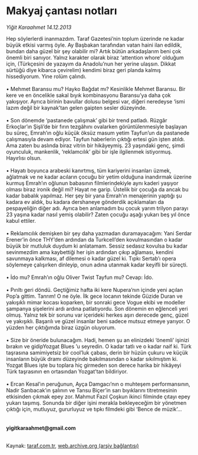 # Makyaj çantası notları

*Yiğit Karaahmet 14.12.2013*

<div class="yazi">Hep söylerlerdi inanmazdım. Taraf Gazetesi’nin toplum üzerinde ne kadar büyük etkisi varmış öyle. Ay Başbakan tarafından vatan haini ilan edildik, bundan daha güzel bir şey olabilir mi? Artık bütün arkadaşlarım beni çok önemli biri sanıyor. Yalnız karakter olarak biraz ‘attention whore’ olduğum için, (Türkçesini de yazayım da Anadolu’nun her yerine ulaşsın. Dikkat sürtüğü diye kibarca çevirelim) kendimi biraz geri planda kalmış hissediyorum. Yine rolüm çalındı.<br/><br/>• Mehmet Baransu mu? Hayko Bağdat mı? Kesinlikle Mehmet Baransu. Bir kere ve en öncelikle sakal bıyık kombinasyonu Baransu’ya daha çok yakışıyor. Ayrıca birinin bavullar dolusu belgesi var, diğeri neredeyse ‘ismi lazım değil bir kaynak’tan gelen gaipten sesler düzeyinde.<br/><br/>• Son dönemde ‘pastanede çalışmak’ gibi bir trend patladı. Rüzgâr Erkoçlar’ın Şişli’de bir fırın tezgâhını ovalarken görüntülenmesiyle başlayan bu süreç, Emrah’ın oğlu küçük öksüz masum yetim Tayfun’un da pastanede çalışmasıyla devam ediyor. Tayfun haberlerin çıktığı ertesi gün işten atıldı. Ama zaten bu aslında biraz vitrin bir hikâyeymiş. 23 yaşındaki genç, şimdi oyunculuk, mankenlik, ‘reklamcılık’ gibi bir işle ilgilenmek istiyormuş. Hayırlısı olsun.<br/><br/>• Hayatı boyunca arabeski kanırtmış, tüm kariyerini insanları üzmek, ağlatmak ve ne kadar acıların çocuğu bir yetim olduğuna inandırmak üzerine kurmuş Emrah’ın oğlunun babasının filmlerindekiyle aynı kaderi yaşıyor olması biraz ironik değil mi? Hayat ne garip. Üstelik bir çocuğa da ancak bu kadar babalık yapılmaz. Her şey bir yana Emrah’ın menajerinin yaptığı şu kadara ev aldık, bu kadara dershaneye gönderdik açıklamaları da pespayeliğin diğer adı. Ayrıca ben anlamadım bu çocuk yarım trilyon parayı 23 yaşına kadar nasıl yemiş olabilir? Zaten çocuğu aşağı yukarı beş yıl önce kabul ettiler.<br/><br/>• Reklamcılık demişken bir şey daha yazmadan duramayacağım: Yani Serdar Erener’in önce THY’den ardından da Turkcell’den kovulmasından o kadar büyük bir mutluluk duydum ki anlatamam. Sessiz sedasız kovulsa bu kadar sevinmezdim ama kaybettiği her işin ardından çıkıp ağlaması, kendini savunmaya kalkması, af dilemesi o kadar güzel ki. Tıpkı Sertab’ı opera söylemeye çalışırken dinleyip, onun adına utanmak kadar keyifli bir süreçti.<br/><br/>• İdo mu? Emrah’ın oğlu Oliver Twist Tayfun mu? Cevap: İdo.<br/><br/>• Pırıltı geri döndü. Geçtiğimiz hafta iki kere Nupera’nın içinde yeni açılan Pop’a gittim. Tanrım! O ne öyle. İlk gece locanın tekinde Güzide Duran ve yakışıklı mimar kocası koparken, bir sonraki gece Vogue ekibi ve modeller şampanya şişelerini ardı ardına patlatıyordu. Son dönemin en eğlenceli yeri olmuş. Yalnız tek bir sorunu var içerideki herkes aşırı derecede genç, güzel ve yakışıklı. Başarılı ve güzel insanlar beni sadece mutsuz etmeye yarıyor. O yüzden her çıktığımda biraz üzgün oluyorum.<br/><br/>• Size bir öneride bulunacağım. Hadi, hemen şu an elinizdeki ‘önemli’ işinizi bırakın ve gidipYozgat Blues ’u seyredin. O kadar tatlı ve o kadar naif ki. Türk taşrasına samimiyetsiz bir cool’luk çabası, derin bir hüzün çukuru ve küçük insanların büyük dramı düzeyinde bakılmasından o kadar sıkılmıştım ki. Yozgat Blues işte bu toplara hiç girmeden son derece harika bir hikâyeyi Türk taşrasının en ortasından Yozgat’tan bildiriyor.<br/><br/>• Ercan Kesal’ın peruğunun, Ayça Damgacı’nın o muhteşem performansının, Nadir Sarıbacak’ın şalının ve Tansu Biçer’in sarı bıyıklarını titretmesinin etkisinden çıkmak epey zor. Mahmut Fazıl Çoşkun ikinci filminde çıtayı epey yukarı taşımış. Sonunda bir diğer işini merakla bekleyeceğim bir yönetmen çıktığı için, mutluyuz, gururluyuz ve tıpkı filmdeki gibi ‘Bence de müzik’...<br/><br/><br/><b>yigitkaraahmet@gmail.com</b><br/><br/>
</div>

Kaynak: [taraf.com.tr](http://www.taraf.com.tr:80/yigit-karaahmet/makale-makyaj-cantasi-notlari.htm), [web.archive.org (arşiv bağlantısı)](http://web.archive.org/web/20131216041920/http://www.taraf.com.tr:80/yigit-karaahmet/makale-makyaj-cantasi-notlari.htm)
